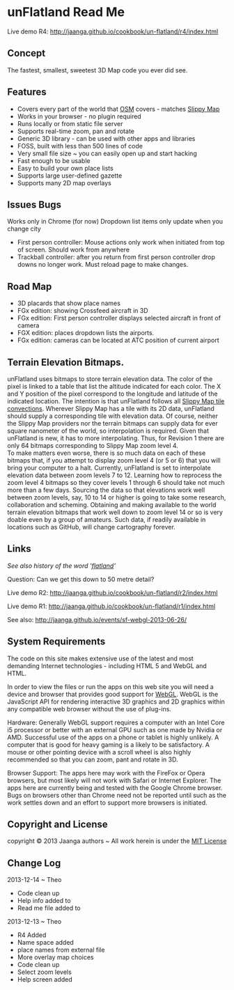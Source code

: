 unFlatland Read Me
==================

Live demo R4: http://jaanga.github.io/cookbook/un-flatland/r4/index.html  

## Concept
The fastest, smallest, sweetest 3D Map code you ever did see.

## Features

* Covers every part of the world that [OSM]( http://www.openstreetmap.org/ ) covers - matches [Slippy Map]( http://wiki.openstreetmap.org/wiki/Slippy_Map )
* Works in your browser  - no plugin required
* Runs locally or from static file server
* Supports real-time zoom, pan and rotate
* Generic 3D library - can be used with other apps and libraries
* FOSS, built with less than 500 lines of code
* Very small file size ~ you can easily open up and start hacking
* Fast enough to be usable
* Easy to build your own place lists
* Supports large user-defined gazette
* Supports many 2D map overlays


## Issues Bugs

Works only in Chrome (for now)
Dropdown list items only update when you change city
* First person controller: Mouse actions only work when initiated from top of screen. Should work from anywhere
* Trackball controller: after you return from first person controller drop downs no longer work. Must reload page to make changes.

## Road Map

* 3D placards that show place names
* FGx edition: showing Crossfeed aircraft in 3D
* FGx edition: First person controller displays selected aircraft in front of camera
* FGX edition: places dropdown lists the airports. 
* FGx edition: cameras can be located at ATC position of current airport

## Terrain Elevation Bitmaps.

unFlatland uses bitmaps to store terrain elevation data. The color of the pixel is linked to a table that list the altitude indicated for each color.
The X and Y position of the pixel correspond to the longitude and latitude of the indicated location.
The intention is that unFlatland follows all [Slippy Map tile convections]( http://wiki.openstreetmap.org/wiki/Slippy_map_tilenames).
Wherever Slippy Map has a tile with its 2D data, unFlatland should supply a corresponding tile with elevation data.
Of course, neither the Slippy Map providers nor the terrain bitmaps can supply data for ever square nanometer of the world, so interpolation is required.
Given that unFlatland is new, it has to more interpolating.
Thus, for Revision 1 there are only 64 bitmaps corresponding to Slippy Map zoom level 4.  
To make matters even worse, there is so much data on each of these bitmaps that, if you attempt to display zoom level 4 (or 5 or 6) that you will bring your computer to a halt.
Currently, unFlatland is set to interpolate elevation data between zoom levels 7 to 12.
Learning how to reprocess the zoom level 4 bitmaps so they cover levels 1 through 6 should take not much more than a few days.
Sourcing the data so that elevations work well between zoom levels, say, 10 to 14 or higher is going to take some research, collaboration and scheming.
Obtaining and making available to the world terrain elevation bitmaps that work well down to zoom level 14 or so is very doable even by a group of amateurs.
Such data, if readily available in locations such as GitHub, will change cartography forever.


## Links

_See also history of the word '[flatland](http://en.wikipedia.org/wiki/Flatland)'_

Question: Can we get this down to 50 metre detail?  

Live demo R2: http://jaanga.github.io/cookbook/un-flatland/r2/index.html  

Live demo  R1: http://jaanga.github.io/cookbook/un-flatland/r1/index.html  

See also: http://jaanga.github.io/events/sf-webgl-2013-06-26/  


## System Requirements

The code on this site makes extensive use of the latest and most demanding Internet technologies - including HTML 5 and WebGL and HTML.

In order to view the files or run the apps on this web site you will need a device and browser that provides good support for [WebGL](http://get.webgl.org/).
WebGL is the JavaScript API for rendering interactive 3D graphics and 2D graphics within any compatible web browser without the use of plug-ins. 

Hardware: Generally WebGL support requires a computer with an Intel Core i5 processor or better with an external GPU such as one made by Nvidia or AMD. 
Successful use of the apps on a phone or tablet is highly unlikely. A computer that is good for heavy gaming is a likely to be satisfactory.
A mouse or other pointing device with a scroll wheel is also highly recommended so that you can zoom, pant and rotate in 3D.

Browser Support: The apps here may work with the FireFox or Opera browsers, but most likely will not work with Safari or Internet Explorer. 
The apps here are currently being and tested with the Google Chrome browser. 
Bugs on browsers other than Chrome need not be reported until such as the work settles down and an effort to support more browsers is initiated.

## Copyright and License
copyright &copy; 2013 Jaanga authors ~ All work herein is under the [MIT License](http://jaanga.github.io/libs/jaanga-copyright-and-mit-license.md)

## Change Log

2013-12-14 ~ Theo

* Code clean up
* Help info added to
* Read me file added to


2013-12-13 ~ Theo

* R4 Added
* Name space added
* place names from external file
* More overlay map choices
* Code clean up
* Select zoom levels
* Help screen added

